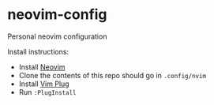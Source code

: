 # neovim-config
Personal neovim configuration

Install instructions:
- Install [Neovim](https://neovim.io/)
- Clone the contents of this repo should go in `.config/nvim`
- Install [Vim Plug](https://github.com/junegunn/vim-plug)
- Run `:PlugInstall`
